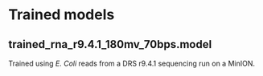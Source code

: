 # Trained models

## trained_rna_r9.4.1_180mv_70bps.model

Trained using _E. Coli_ reads from a DRS r9.4.1 sequencing run on a MinION.
